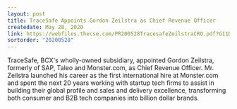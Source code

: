 ```yaml
---
layout: post
title: TraceSafe Appoints Gordon Zeilstra as Chief Revenue Officer
createdate: May 28, 2020
link: https://webfiles.thecse.com/PR200528TracesafeZeilstraCRO.pdf?G11DW1a5G3YCIsyKz15FWn.E6rZ39IrX
sortorder: "20200528"
---
```

TraceSafe, BCX's wholly-owned subsidiary, appointed Gordon Zeilstra, formerly of SAP, Taleo and Monster.com, as Chief Revenue Officer. Mr. Zeilstra launched his career as the first international hire at Monster.com and spent the next 20 years working with startup tech firms to assist in building their global profile and sales and delivery excellence, transforming both consumer and B2B tech companies into billion dollar brands.